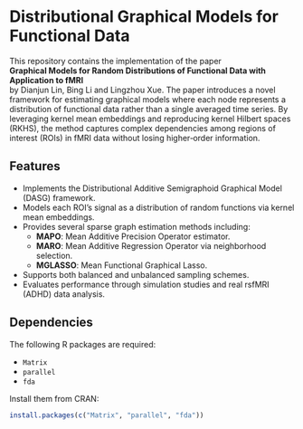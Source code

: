 # Distributional Graphical Models for Functional Data

This repository contains the implementation of the paper  
**Graphical Models for Random Distributions of Functional Data with Application to fMRI**  
by Dianjun Lin, Bing Li and Lingzhou Xue. The paper introduces a novel framework for estimating graphical models where each node represents a distribution of functional data rather than a single averaged time series. By leveraging kernel mean embeddings and reproducing kernel Hilbert spaces (RKHS), the method captures complex dependencies among regions of interest (ROIs) in fMRI data without losing higher‐order information.

## Features
- Implements the Distributional Additive Semigraphoid Graphical Model (DASG) framework.
- Models each ROI’s signal as a distribution of random functions via kernel mean embeddings.
- Provides several sparse graph estimation methods including:
  - **MAPO**: Mean Additive Precision Operator estimator.
  - **MARO**: Mean Additive Regression Operator via neighborhood selection.
  - **MGLASSO**: Mean Functional Graphical Lasso.
- Supports both balanced and unbalanced sampling schemes.
- Evaluates performance through simulation studies and real rsfMRI (ADHD) data analysis.

## Dependencies
The following R packages are required:
- `Matrix`
- `parallel`
- `fda`

Install them from CRAN:
```r
install.packages(c("Matrix", "parallel", "fda"))




